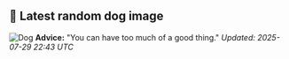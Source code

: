 ## 🐶 Latest random dog image
![Dog](https://images.dog.ceo/breeds/terrier-fox/n02095314_3039.jpg)
**Advice:** "You can have too much of a good thing."
*Updated: 2025-07-29 22:43 UTC*
